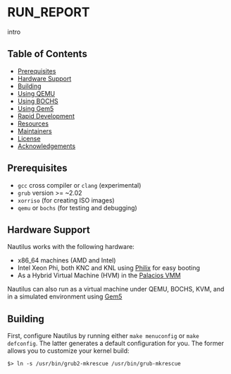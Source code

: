 # RUN_REPORT
intro


## Table of Contents

- [Prerequisites](#prerequisites)
- [Hardware Support](#hardware-support)
- [Building](#building)
- [Using QEMU](#using-qemu)
- [Using BOCHS](#using-bochs)
- [Using Gem5](#using-gem5)
- [Rapid Development](#rapid-development)
- [Resources](#resources)
- [Maintainers](#maintainers)
- [License](#license)
- [Acknowledgements](#acknowledgements)


## Prerequisites

- `gcc` cross compiler or `clang` (experimental) 
- `grub` version >= ~2.02
- `xorriso` (for creating ISO images)
- `qemu` or `bochs` (for testing and debugging)

## Hardware Support

Nautilus works with the following hardware:

- x86_64 machines (AMD and Intel)
- Intel Xeon Phi, both KNC and KNL using [Philix](http://philix.halek.co) for easy booting
- As a Hybrid Virtual Machine (HVM) in the [Palacios VMM](http://v3vee.org/palacios)

Nautilus can also run as a virtual machine under QEMU, BOCHS, KVM, and in a simulated
environment using [Gem5](http://gem5.org/Main_Page)

## Building

First, configure Nautilus by running either
`make menuconfig` or `make defconfig`. The latter
generates a default configuration for you. The former 
allows you to customize your kernel build:

```Shell
$> ln -s /usr/bin/grub2-mkrescue /usr/bin/grub-mkrescue
```

